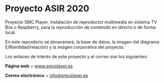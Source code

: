 # Proyecto ASIR 2020 
Proyecto SMC Player, instalación de reproductor multimedia en sistema TV Box o Raspberry, para la reproducción de contenido en directo o de forma local.

En este repositorio se almacenará, la base de datos, la imagen del diagrama E/R(entidad/relación) y la imagen corporativa del proyecto.

Los enlaces de interés de este proyecto y el correo son los siguientes:

**Página web** = www.smcplayer.es

**Correo electrónico** = info@smcplayer.es
